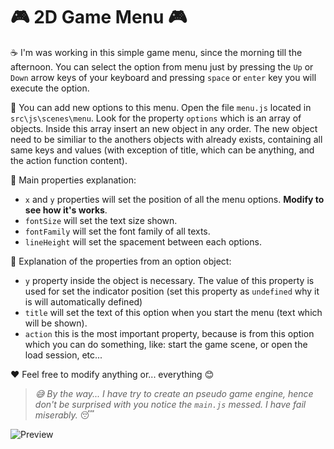 # :video_game: 2D Game Menu :video_game:
:coffee: I'm was working in this simple game menu, since the morning till the afternoon. You can select the option from menu just by pressing the `Up` or `Down` arrow keys of your keyboard and pressing `space` or `enter` key you will execute the option. 

:strawberry: You can add new options to this menu. Open the file `menu.js` located in `src\js\scenes\menu`.
Look for the property `options` which is an array of objects. Inside this array insert an new object in any order.
The new object need to be similiar to the anothers objects with already exists, containing all same keys and values (with exception of title, which can be anything, and the action function content).

:closed_book: Main properties explanation:
- `x` and `y` properties will set the position of all the menu options. __Modify to see how it's works__.
- `fontSize` will set the text size shown.
- `fontFamily` will set the font family of all texts.
- `lineHeight` will set the spacement between each options.

:closed_book: Explanation of the properties from an option object:
- `y` property inside the object is necessary. The value of this property is used for set the indicator position (set this property as `undefined` why it is will automatically defined)
- `title` will set the text of this option when you start the menu (text which will be shown).
- `action` this is the most important property, because is from this option which you can do something, like: start the game scene, or open the load session, etc...

:hearts: Feel free to modify anything or... everything :blush:

> _:sweat_smile: By the way... I have try to create an pseudo game engine, hence don't be surprised with you notice the `main.js` messed. I have fail miserably._ :sleeping:

![Preview](https://i.imgur.com/Xfh9P78.png)
